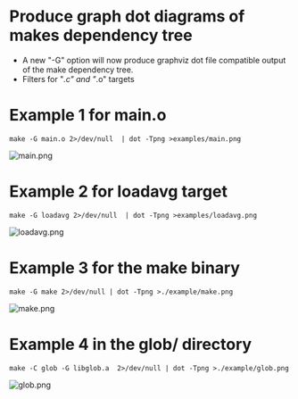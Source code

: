 # Produce graph dot diagrams of makes dependency tree
* A new "-G" option will now produce graphviz dot file compatible output of the make dependency tree.
* Filters for "*.c" and "*.o" targets

# Example 1 for main.o
```
make -G main.o 2>/dev/null  | dot -Tpng >examples/main.png
```
![main.png](https://rawgit.com/m-mullins/make_dot/master/examples/main.png)

# Example 2 for loadavg target
```
make -G loadavg 2>/dev/null  | dot -Tpng >examples/loadavg.png
```
![loadavg.png](https://rawgit.com/m-mullins/make_dot/master/examples/loadavg.png)

# Example 3 for the make binary
```
make -G make 2>/dev/null | dot -Tpng >./example/make.png
```
![make.png](https://rawgit.com/m-mullins/make_dot/master/examples/make.png)

# Example 4 in the glob/ directory
```
make -C glob -G libglob.a  2>/dev/null | dot -Tpng >./example/glob.png
```
![glob.png](https://rawgit.com/m-mullins/make_dot/master/examples/glob.png)

